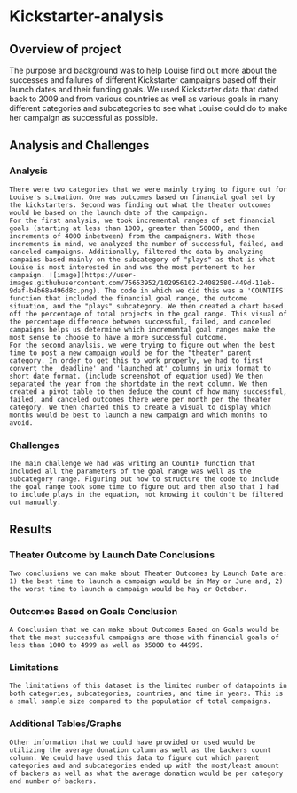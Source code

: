 # Kickstarter-analysis
## Overview of project
  The purpose and background was to help Louise find out more about the successes and failures of different Kickstarter campaigns based off their launch dates and their funding goals. We used Kickstarter data that dated back to 2009 and from various countries as well as various goals in many different categories and subcategories to see what Louise could do to make her campaign as successful as possible. 
## Analysis and Challenges
  ### Analysis
    There were two categories that we were mainly trying to figure out for Louise's situation. One was outcomes based on financial goal set by the kickstarters. Second was finding out what the theater outcomes would be based on the launch date of the campaign. 
    For the first analysis, we took incremental ranges of set financial goals (starting at less than 1000, greater than 50000, and then increments of 4000 inbetween) from the campaigners. With those increments in mind, we analyzed the number of successful, failed, and canceled campaigns. Additionally, filtered the data by analyzing campains based mainly on the subcategory of "plays" as that is what Louise is most interested in and was the most pertenent to her campaign. ![image](https://user-images.githubusercontent.com/75653952/102956102-24082580-449d-11eb-9daf-b4b68a496d8c.png). The code in which we did this was a 'COUNTIFS' function that included the financial goal range, the outcome situation, and the "plays" subcategory. We then created a chart based off the percentage of total projects in the goal range. This visual of the percentage difference between successful, failed, and canceled campaigns helps us determine which incremental goal ranges make the most sense to choose to have a more successful outcome. 
    For the second anaylsis, we were trying to figure out when the best time to post a new campaign would be for the "theater" parent category. In order to get this to work properly, we had to first convert the 'deadline' and 'launched_at' columns in unix format to short date format. (include screenshot of equation used) We then separated the year from the shortdate in the next column. We then created a pivot table to then deduce the count of how many successful, failed, and canceled outcomes there were per month per the theater category. We then charted this to create a visual to display which months would be best to launch a new campaign and which months to avoid. 
  ### Challenges
    The main challenge we had was writing an CountIF function that included all the parameters of the goal range was well as the subcategory range. Figuring out how to structure the code to include the goal range took some time to figure out and then also that I had to include plays in the equation, not knowing it couldn't be filtered out manually.
## Results
  ### Theater Outcome by Launch Date Conclusions
    Two conclusions we can make about Theater Outcomes by Launch Date are: 1) the best time to launch a campaign would be in May or June and, 2) the worst time to launch a campaign would be May or October.
  ### Outcomes Based on Goals Conclusion
    A Conclusion that we can make about Outcomes Based on Goals would be that the most successful campaigns are those with financial goals of less than 1000 to 4999 as well as 35000 to 44999.
  ### Limitations
    The limitations of this dataset is the limited number of datapoints in both categories, subcategories, countries, and time in years. This is a small sample size compared to the population of total campaigns.
  ### Additional Tables/Graphs
    Other information that we could have provided or used would be utilizing the average donation column as well as the backers count column. We could have used this data to figure out which parent categories and and subcategories ended up with the most/least amount of backers as well as what the average donation would be per category and number of backers.

